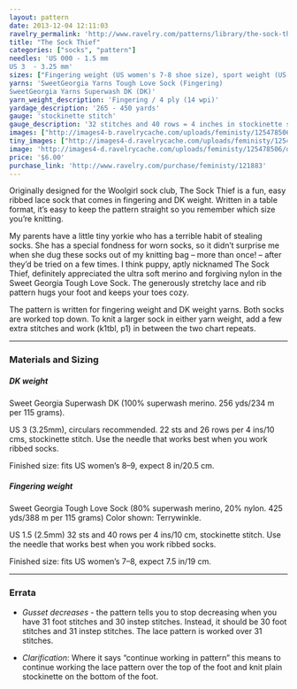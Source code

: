 ```yaml
---
layout: pattern
date: 2013-12-04 12:11:03
ravelry_permalink: 'http://www.ravelry.com/patterns/library/the-sock-thief'
title: "The Sock Thief"
categories: ["socks", "pattern"]
needles: 'US 000 - 1.5 mm
US 3  - 3.25 mm'
sizes: ["Fingering weight (US women's 7-8 shoe size), sport weight (US women's 8-9 shoe size)"]
yarns: 'SweetGeorgia Yarns Tough Love Sock (Fingering)
SweetGeorgia Yarns Superwash DK (DK)'
yarn_weight_description: 'Fingering / 4 ply (14 wpi)'
yardage_description: '265 - 450 yards'
gauge: 'stockinette stitch'
gauge_description: '32 stitches and 40 rows = 4 inches in stockinette stitch'
images: ["http://images4-b.ravelrycache.com/uploads/feministy/125478506/d7c6785_medium.jpg", "http://images4-b.ravelrycache.com/uploads/feministy/125478578/d7c6779_medium.jpg"]
tiny_images: ["http://images4-d.ravelrycache.com/uploads/feministy/125478506/d7c6785_square.jpg", "http://images4-d.ravelrycache.com/uploads/feministy/125478578/d7c6779_square.jpg"]
image: 'http://images4-d.ravelrycache.com/uploads/feministy/125478506/d7c6785_square.jpg'
price: '$6.00'
purchase_link: 'http://www.ravelry.com/purchase/feministy/121883'
---
```

<p>Originally designed for the Woolgirl sock club, The Sock Thief is a fun, easy ribbed lace sock that comes in fingering and DK weight. Written in a table format, it’s easy to keep the pattern straight so you remember which size you’re knitting.</p>

<p>My parents have a little tiny yorkie who has a terrible habit of stealing socks. She has a special fondness for worn socks, so it didn’t surprise me when she dug these socks out of my knitting bag – more than once! – after they’d be tried on a few times. I think puppy, aptly nicknamed The Sock Thief, definitely appreciated the ultra soft merino and forgiving nylon in the Sweet Georgia Tough Love Sock. The generously stretchy lace and rib pattern hugs your foot and keeps your toes cozy.</p>

<p>The pattern is written for fingering weight and DK weight yarns. Both socks are worked top down. To knit a larger sock in either yarn weight, add a few extra stitches and work (k1tbl, p1) in between the two chart repeats.</p>
<hr />
<h3 id='materials_and_sizing'>Materials and Sizing</h3>

<h5 id='dk_weight'>DK weight</h5>

<p>Sweet Georgia Superwash DK (100% superwash merino. 256 yds/234 m per 115 grams).</p>

<p>US 3 (3.25mm), circulars recommended. 22 sts and 26 rows per 4 ins/10 cms, stockinette stitch. Use the needle that works best when you work ribbed socks.</p>

<p>Finished size: fits US women’s 8–9, expect 8 in/20.5 cm.</p>

<h5 id='fingering_weight'>Fingering weight</h5>

<p>Sweet Georgia Tough Love Sock (80% superwash merino, 20% nylon. 425 yds/388 m per 115 grams) Color shown: Terrywinkle.</p>

<p>US 1.5 (2.5mm) 32 sts and 40 rows per 4 ins/10 cm, stockinette stitch. Use the needle that works best when you work ribbed socks.</p>

<p>Finished size: fits US women’s 7–8, expect 7.5 in/19 cm.</p>
<hr />
<h3 id='errata'>Errata</h3>

<ul>
<li>
<p><em>Gusset decreases</em> - the pattern tells you to stop decreasing when you have 31 foot stitches and 30 instep stitches. Instead, it should be 30 foot stitches and 31 instep stitches. The lace pattern is worked over 31 stitches.</p>
</li>

<li>
<p><em>Clarification</em>: Where it says &#8220;continue working in pattern&#8221; this means to continue working the lace pattern over the top of the foot and knit plain stockinette on the bottom of the foot.</p>
</li>
</ul>